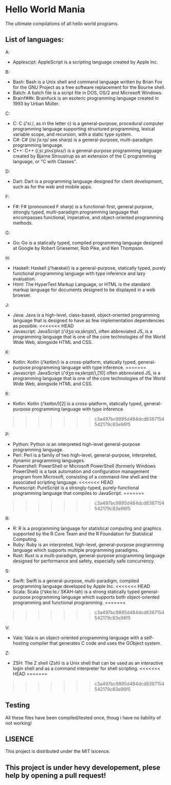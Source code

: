 # Hello World Mania
The ultimate compilations of all hello world programs. 

## List of languages:
A:
- Applescipt: AppleScript is a scripting language created by Apple Inc.


B:
- Bash: Bash is a Unix shell and command language written by Brian Fox for the GNU Project as a free software replacement for the Bourne shell.
- Batch: A batch file is a script file in DOS, OS/2 and Microsoft Windows.
- Brainf##k: Brainfuck is an esoteric programming language created in 1993 by Urban Müller.

C:
- C: C (/ˈsiː/, as in the letter c) is a general-purpose, procedural computer programming language supporting structured programming, lexical variable scope, and recursion, with a static type system.
- C#: C# (/si ʃɑːrp/ see sharp) is a general-purpose, multi-paradigm programming language.
- C++: C++ (/ˌsiːˌplʌsˈplʌs/) is a general-purpose programming language created by Bjarne Stroustrup as an extension of the C programming language, or "C with  Classes".

D: 
- Dart: Dart is a programming language designed for client development, such as for the web and mobile apps.

F: 
- F#: F# (pronounced F sharp) is a functional-first, general purpose, strongly typed, multi-paradigm programming language that encompasses functional, imperative, and object-oriented programming methods. 

G: 
- Go: Go is a statically typed, compiled programming language designed at Google by Robert Griesemer, Rob Pike, and Ken Thompson.

H:
- Haskell: Haskell (/ˈhæskəl/) is a general-purpose, statically typed, purely functional programming language with type inference and lazy evaluation.
- Html: The HyperText Markup Language, or HTML is the standard markup language for documents designed to be displayed in a web browser.

J:
- Java: Java is a high-level, class-based, object-oriented programming language that is designed to have as few implementation dependencies as possible.
<<<<<<< HEAD
- Javascript: JavaScript (/ˈdʒɑːvəˌskrɪpt/), often abbreviated JS, is a programming language that is one of the core technologies of the World Wide Web, alongside HTML and CSS.

K:
- Kotlin: Kotlin (/ˈkɒtlɪn/) is a cross-platform, statically typed, general-purpose programming language with type inference.
=======
- Javascript: JavaScript (/ˈdʒɑːvəˌskrɪpt/),[10] often abbreviated JS, is a programming language that is one of the core technologies of the World Wide Web, alongside HTML and CSS.

K:
- Kotlin: Kotlin (/ˈkɒtlɪn/)[2] is a cross-platform, statically typed, general-purpose programming language with type inference.
>>>>>>> c3a497bc9895d484dcd8367154542179c83e96f5

P:
- Python: Python is an interpreted high-level general-purpose programming language.
- Perl: Perl is a family of two high-level, general-purpose, interpreted, dynamic programming languages.
- Powershell: PowerShell or Microsoft PowerShell (formerly Windows PowerShell) is a task automation and configuration management program from Microsoft, consisting of a command-line shell and the associated scripting language.
<<<<<<< HEAD
- Purescript: PureScript is a strongly-typed, purely-functional programming language that compiles to JavaScript.
=======
>>>>>>> c3a497bc9895d484dcd8367154542179c83e96f5

R:
- R: R is a programming language for statistical computing and graphics supported by the R Core Team and the R Foundation for Statistical Computing.
- Ruby: Ruby is an interpreted, high-level, general-purpose programming language which supports multiple programming paradigms.
- Rust: Rust is a multi-paradigm, general-purpose programming language designed for performance and safety, especially safe concurrency.

S:
- Swift: Swift is a general-purpose, multi-paradigm, compiled programming language developed by Apple Inc.
<<<<<<< HEAD
- Scala: Scala (/ˈskɑːlɑː/ SKAH-lah) is a strong statically typed general-purpose programming language which supports both object-oriented programming and functional programming.
=======
>>>>>>> c3a497bc9895d484dcd8367154542179c83e96f5

V: 
- Vala: Vala is an object-oriented programming language with a self-hosting compiler that generates C code and uses the GObject system. 

Z:
- ZSH: The Z shell (Zsh) is a Unix shell that can be used as an interactive login shell and as a command interpreter for shell scripting.
<<<<<<< HEAD
=======

>>>>>>> c3a497bc9895d484dcd8367154542179c83e96f5

## Testing
All these files have been compiled/tested once, thoug i have no liability of not working!


## LISENCE
This project is distributed under the MIT lsicence.

## This project is under hevy developement, plese help by opening a pull request!
